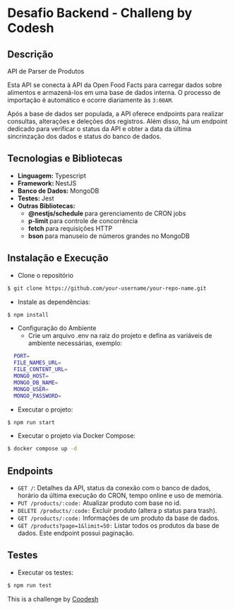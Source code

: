 # Desafio Backend - Challeng by Codesh

## Descrição
API de Parser de Produtos

Esta API se conecta à API da Open Food Facts para carregar dados sobre alimentos e armazená-los em uma base de dados interna. O processo de importação é automático e ocorre diariamente às `3:00AM`.

Após a base de dados ser populada, a API oferece endpoints para realizar consultas, alterações e deleções dos registros. Além disso, há um endpoint dedicado para verificar o status da API e obter a data da última sincrinzação dos dados e status do banco de dados.


## Tecnologias e Bibliotecas
- <b> Linguagem: </b> Typescript
- <b> Framework: </b> NestJS
- <b> Banco de Dados: </b> MongoDB
- <b> Testes: </b> Jest
- <b> Outras Bibliotecas: </b>
  - <b> @nestjs/schedule </b> para gerenciamento de CRON jobs
  - <b> p-limit </b> para controle de concorrência
  - <b> fetch </b> para requisições HTTP
  - <b> bson </b> para manuseio de números grandes no MongoDB

## Instalação e Execução
- Clone o repositório

```sh
$ git clone https://github.com/your-username/your-repo-name.git
```

- Instale as dependências:
```sh
$ npm install
```

- Configuração do Ambiente
    - Crie um arquivo .env na raiz do projeto e defina as variáveis de ambiente necessárias, exemplo:
```sh
  PORT=
  FILE_NAMES_URL=
  FILE_CONTENT_URL=
  MONGO_HOST=
  MONGO_DB_NAME=
  MONGO_USER=
  MONGO_PASSWORD=
```

-  Executar o projeto:
```sh
$ npm run start
```

- Executar o projeto via Docker Compose:
```sh
$ docker compose up -d
```

## Endpoints

- `GET /`: Detalhes da API, status da conexão com o banco de dados, horário da última execução do CRON, tempo online e uso de memória.
- `PUT /products/:code:` Atualizar produto com base no id.
- `DELETE /products/:code:` Excluir produto (altera p status para trash).
- `GET /products/:code:` Informações de um produto da base de dados.
- `GET /products?page=1&limit=50:` Listar todos os produtos da base de dados. Este endpoint possui paginação.

## Testes
- Executar os testes:
```sh
$ npm run test
```


This is a challenge by <a href="codesh.com">Coodesh</a>